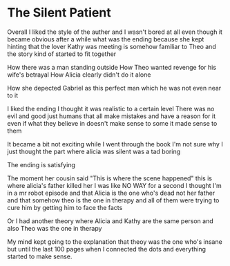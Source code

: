 # The Silent Patient   

Overall I liked the style of the auther and I wasn't bored at all even though it became obvious after a while what was the ending because she kept hinting that the lover Kathy was meeting is somehow familiar to Theo and the story kind of started to fit together 

How there was a man standing outside 
How Theo wanted revenge for his wife's betrayal
How Alicia clearly didn't do it alone

How she depected Gabriel as this perfect man which he was not even near to it

I liked the ending I thought it was realistic to a certain level
There was no evil and good just humans that all make mistakes and have a reason for it even if what they believe in doesn't make sense to some it made sense to them

It became a bit not exciting while I went through the book I'm not sure why I just thought the part where alicia was silent was a tad boring

The ending is satisfying

The moment her cousin said "This is where the scene happened" this is where alicia's father killed her I was like NO WAY for a second I thought I'm in a mr robot episode and that Alicia is the one who's dead not her father and that somehow theo is the one in therapy and all of them were trying to cure him by getting him to face the facts 

Or I had another theory where Alicia and Kathy are the same person and also Theo was the one in therapy

My mind kept going to the explanation that theoy was the one who's insane but until the last 100 pages when I connected the dots and everything started to make sense.  

